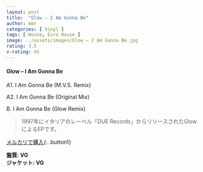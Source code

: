 ```yaml
---
layout: post
title:  "Glow – I Am Gonna Be"
author: mmr
categories: [ Vinyl ]
tags: [ House, Euro House ]
image: ../assets/images/Glow – I Am Gonna Be.jpg
rating: 3.5
v-rating: VG
---
```


#### Glow – I Am Gonna Be

A1. I Am Gonna Be (M.V.S. Remix)

A2. I Am Gonna Be (Original Mix)

B. I Am Gonna Be (Glow Remix)

> 1997年にイタリアのレーベル「DUE Records」からリリースされたGlowによるEPです。

[メルカリで購入](https://jp.mercari.com/item/m91456308602){: .button1}

<div class="mt-4 mb-4 d-flex align-items-center">
<strong class="mr-1">盤質: VG</strong>
</div>
<div class="mt-4 mb-4 d-flex align-items-center">
<strong class="mr-1">ジャケット: VG</strong>
</div>
